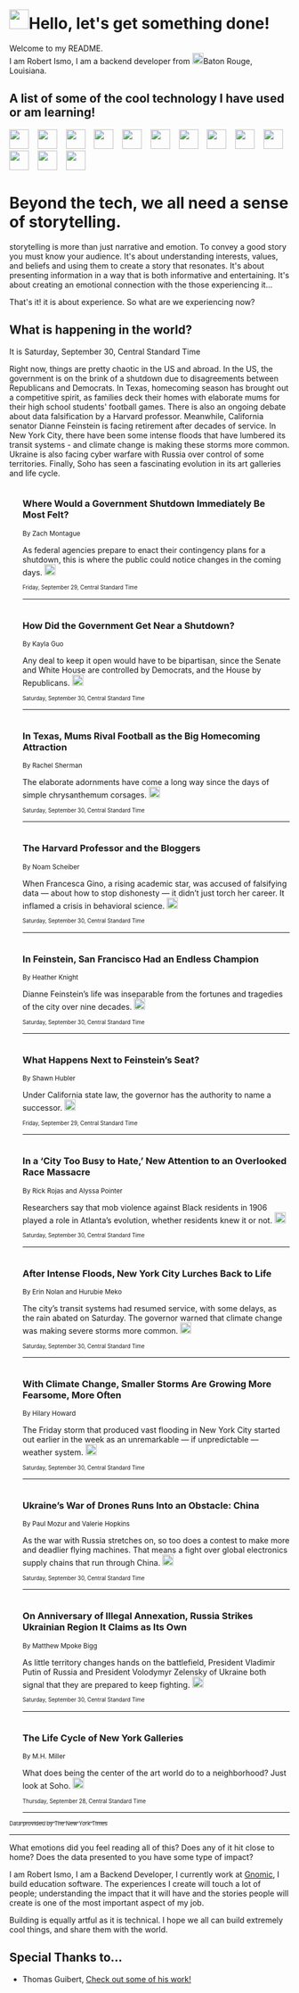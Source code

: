 <h1><img src="https://emojis.slackmojis.com/emojis/images/1643514375/3493/hot-coffee.gif?1643514375" width="35"/>Hello, let's get something done!</h1>

<p>Welcome to my README.<br/>
I am Robert Ismo, I am a backend developer from <img src="https://emojis.slackmojis.com/emojis/images/1638395689/50435/moulin_rouge.png?1638395689" width="20"/>Baton Rouge, Louisiana.</p>
<h2>A list of some of the cool technology I have used or am learning!</h2>
<p>
<img src="https://emojis.slackmojis.com/emojis/images/1643516091/21142/meow_bongotap.gif?1643516091" width="35" alt="">
<img src="https://img.shields.io/badge/Favorite%20Frontend%20Framework-SvelteKit-f83903" alt="">
<img src="https://img.shields.io/badge/Second%20Favorite-Vue-40b581" alt="">
<img src="https://img.shields.io/badge/Most%20Used%20Runtime-Nodejs-78b061" alt="">
<img src="https://emojis.slackmojis.com/emojis/images/1643517416/34482/fire.gif?1643517416" width="35" alt="">
<img src="https://img.shields.io/badge/Javascript%20But%20Better-Typescript-0078ca" alt="">
<img src="https://img.shields.io/badge/Favorite%20Language-Elixir-3e244d" alt="">
<img src="https://img.shields.io/badge/Containerize%20Everything-Docker-6ac9ef" alt="">
<img src="https://emojis.slackmojis.com/emojis/images/1643514596/5999/meow_party.gif?1643514596" width="35" alt="">
<img src="https://img.shields.io/badge/API%20Love%20Language-Graphql-de32a5" alt="">
<img src="https://img.shields.io/badge/Our%20Favorite%20Version%20Controller-Git-e94f33" alt="">
<img src="https://img.shields.io/badge/Favorite%20Database-Redis-d42d1d" alt="">
<img src="https://emojis.slackmojis.com/emojis/images/1643514559/5584/deployparrot.gif?1643514559" width="35" alt="">
<img src="https://img.shields.io/badge/Container%20Interstate-RabbitMQ-f66200" alt="">
<img src="https://img.shields.io/badge/Gotta%20Learn-Kubernetes-316adf" alt="">
<img src="https://img.shields.io/badge/Really%20Mature%20Now-WASM-654fef" alt="">
<img src="https://emojis.slackmojis.com/emojis/images/1666642497/61942/dance_vibe.gif?1666642497" width="35" alt="">
<img src="https://img.shields.io/badge/For%20My%20M1-ARM64-657d96" alt="">
<img src="https://img.shields.io/badge/Loving%20This%20So%20Much-TailwindCSS-17bcb5" alt="">
<img src="https://img.shields.io/badge/Cool%20Build%20Tool-Vite-f9cb24" alt="">
<img src="https://emojis.slackmojis.com/emojis/images/1669231376/62819/working-on-it.gif?1669231376" width="35" alt="">
<img src="https://img.shields.io/badge/Fun%20and%20Easy%20Database-MongoDB-5f8c49" alt="">
<img src="https://img.shields.io/badge/JS%20Life%20Support-NPM-c73737" alt="">
<img src="https://img.shields.io/badge/I%20Liked%20It-DynamoDB-0073b9" alt="">
<img src="https://emojis.slackmojis.com/emojis/images/1643514045/46/question.gif?1643514045" width="35" alt="">
<img src="https://img.shields.io/badge/cool-React-60d6f9" alt="">
<img src="https://img.shields.io/badge/Future%20Big%20Project-Lambda-f37e00" alt="">
<img src="https://img.shields.io/badge/NPM%20But%20Better-PNPM-f1aa07" alt="">
<img src="https://emojis.slackmojis.com/emojis/images/1643514943/9662/fbwow.gif?1643514943" width="35" alt="">
<img src="https://img.shields.io/badge/First%20Language-C-662079" alt="">
<img src="https://img.shields.io/badge/Where%20I%20Deploy%20Frontend-Vercel-000000" alt="">
<img src="https://img.shields.io/badge/Who%20Does%20not%20Want%20an%20App-Swift-f9492a" alt="">
<img src="https://emojis.slackmojis.com/emojis/images/1643514058/151/javascript.png?1643514058" width="35" alt="">
<img src="https://img.shields.io/badge/cool-Python-fbd542" alt="">
<img src="https://img.shields.io/badge/Favorite%20Something-Stripe-656cdc" alt="">
<img src="https://img.shields.io/badge/Of%20Course-HTML5-ed6327" alt="">
<img src="https://emojis.slackmojis.com/emojis/images/1660415405/60731/bomb.gif?1660415405" width="35" alt="">
<img src="https://img.shields.io/badge/hate-CSS-2964ec" alt="">
<img src="https://img.shields.io/badge/Learning-CircleCI-141215" alt="">
<img src="https://img.shields.io/badge/Learning-Rust-fbbb3b" alt="">
<img src="https://emojis.slackmojis.com/emojis/images/1660415397/60712/writing-hand.gif?1660415397" width="35" alt="">
<img src="https://img.shields.io/badge/Dev%20Browser%20of%20Choice-Firefox-cc4e26" alt="">
<img src="https://img.shields.io/badge/Recoverying%20From%20Windows-UNIX-1781e3" alt="">
<img src="https://img.shields.io/badge/LOVE-LogSeq-90c1c2" alt="">
<img src="https://emojis.slackmojis.com/emojis/images/1643514066/223/kirby.gif?1643514066" width="35" alt="">
<img src="https://img.shields.io/badge/Daily%20Driver-MacOS-e6e6e8" alt="">
<img src="https://img.shields.io/badge/Git%20Server-Github-000000" alt="">
<img src="https://img.shields.io/badge/enjoyable-EC2-f17428" alt="">
<img src="https://emojis.slackmojis.com/emojis/images/1643514239/2069/excited.gif?1643514239" width="35" alt="">
</p>
<h1>Beyond the tech, we all need a sense of storytelling.</h1>
<p>storytelling is more than just narrative and emotion. To convey a good story you must know your audience. It's about understanding interests, values, and beliefs and using them to create a story that resonates. It's about presenting information in a way that is both informative and entertaining. It's about creating an emotional connection with the those experiencing it...</p>
<p>That's it! it is about experience. So what are we experiencing now?</p>
<h2>What is happening in the world?</h2>
<p>It is Saturday, September 30, Central Standard Time</p>
<p>
Right now, things are pretty chaotic in the US and abroad. In the US, the government is on the brink of a shutdown due to disagreements between Republicans and Democrats. In Texas, homecoming season has brought out a competitive spirit, as families deck their homes with elaborate mums for their high school students&#39; football games. There is also an ongoing debate about data falsification by a Harvard professor. Meanwhile, California senator Dianne Feinstein is facing retirement after decades of service. In New York City, there have been some intense floods that have lumbered its transit systems - and climate change is making these storms more common. Ukraine is also facing cyber warfare with Russia over control of some territories. Finally, Soho has seen a fascinating evolution in its art galleries and life cycle.</p>
<ol>
<img src="https://img.shields.io/badge/-us-blue" alt="">
<h3>Where Would a Government Shutdown Immediately Be Most Felt?</h3>
<sub>By Zach Montague</sub>
<p>As federal agencies prepare to enact their contingency plans for a shutdown, this is where the public could notice changes in the coming days.  <a href="https://nyti.ms/3LDDKK3"><img src="https://developer.nytimes.com/files/poweredby_nytimes_30b.png?v=1583354208352" height="20"></a></p>
<sub><sub>Friday, September 29, Central Standard Time</sub></sub>
<hr/>
<img src="https://img.shields.io/badge/-us-blue" alt="">
<h3>How Did the Government Get Near a Shutdown?</h3>
<sub>By Kayla Guo</sub>
<p>Any deal to keep it open would have to be bipartisan, since the Senate and White House are controlled by Democrats, and the House by Republicans.  <a href="https://nyti.ms/45746ek"><img src="https://developer.nytimes.com/files/poweredby_nytimes_30b.png?v=1583354208352" height="20"></a></p>
<sub><sub>Saturday, September 30, Central Standard Time</sub></sub>
<hr/>
<img src="https://img.shields.io/badge/-style-blue" alt="">
<h3>In Texas, Mums Rival Football as the Big Homecoming Attraction</h3>
<sub>By Rachel Sherman</sub>
<p>The elaborate adornments have come a long way since the days of simple chrysanthemum corsages.  <a href="https://nyti.ms/3EYZk83"><img src="https://developer.nytimes.com/files/poweredby_nytimes_30b.png?v=1583354208352" height="20"></a></p>
<sub><sub>Saturday, September 30, Central Standard Time</sub></sub>
<hr/>
<img src="https://img.shields.io/badge/-business-blue" alt="">
<h3>The Harvard Professor and the Bloggers</h3>
<sub>By Noam Scheiber</sub>
<p>When Francesca Gino, a rising academic star, was accused of falsifying data — about how to stop dishonesty — it didn’t just torch her career. It inflamed a crisis in behavioral science.  <a href="https://nyti.ms/3tjnZ4q"><img src="https://developer.nytimes.com/files/poweredby_nytimes_30b.png?v=1583354208352" height="20"></a></p>
<sub><sub>Saturday, September 30, Central Standard Time</sub></sub>
<hr/>
<img src="https://img.shields.io/badge/-us-blue" alt="">
<h3>In Feinstein, San Francisco Had an Endless Champion</h3>
<sub>By Heather Knight</sub>
<p>Dianne Feinstein’s life was inseparable from the fortunes and tragedies of the city over nine decades.  <a href="https://nyti.ms/48BzvIy"><img src="https://developer.nytimes.com/files/poweredby_nytimes_30b.png?v=1583354208352" height="20"></a></p>
<sub><sub>Saturday, September 30, Central Standard Time</sub></sub>
<hr/>
<img src="https://img.shields.io/badge/-us-blue" alt="">
<h3>What Happens Next to Feinstein’s Seat?</h3>
<sub>By Shawn Hubler</sub>
<p>Under California state law, the governor has the authority to name a successor.  <a href="https://nyti.ms/46mArPu"><img src="https://developer.nytimes.com/files/poweredby_nytimes_30b.png?v=1583354208352" height="20"></a></p>
<sub><sub>Friday, September 29, Central Standard Time</sub></sub>
<hr/>
<img src="https://img.shields.io/badge/-us-blue" alt="">
<h3>In a ‘City Too Busy to Hate,’ New Attention to an Overlooked Race Massacre</h3>
<sub>By Rick Rojas and Alyssa Pointer</sub>
<p>Researchers say that mob violence against Black residents in 1906 played a role in Atlanta’s evolution, whether residents knew it or not.  <a href="https://nyti.ms/3PXIWLn"><img src="https://developer.nytimes.com/files/poweredby_nytimes_30b.png?v=1583354208352" height="20"></a></p>
<sub><sub>Saturday, September 30, Central Standard Time</sub></sub>
<hr/>
<img src="https://img.shields.io/badge/-nyregion-blue" alt="">
<h3>After Intense Floods, New York City Lurches Back to Life</h3>
<sub>By Erin Nolan and Hurubie Meko</sub>
<p>The city’s transit systems had resumed service, with some delays, as the rain abated on Saturday. The governor warned that climate change was making severe storms more common.  <a href="https://nyti.ms/3ZAEMfo"><img src="https://developer.nytimes.com/files/poweredby_nytimes_30b.png?v=1583354208352" height="20"></a></p>
<sub><sub>Saturday, September 30, Central Standard Time</sub></sub>
<hr/>
<img src="https://img.shields.io/badge/-nyregion-blue" alt="">
<h3>With Climate Change, Smaller Storms Are Growing More Fearsome, More Often</h3>
<sub>By Hilary Howard</sub>
<p>The Friday storm that produced vast flooding in New York City started out earlier in the week as an unremarkable — if unpredictable — weather system.  <a href="https://nyti.ms/3ZAmoDE"><img src="https://developer.nytimes.com/files/poweredby_nytimes_30b.png?v=1583354208352" height="20"></a></p>
<sub><sub>Saturday, September 30, Central Standard Time</sub></sub>
<hr/>
<img src="https://img.shields.io/badge/-technology-blue" alt="">
<h3>Ukraine’s War of Drones Runs Into an Obstacle: China</h3>
<sub>By Paul Mozur and Valerie Hopkins</sub>
<p>As the war with Russia stretches on, so too does a contest to make more and deadlier flying machines. That means a fight over global electronics supply chains that run through China.  <a href="https://nyti.ms/3rAb7Xq"><img src="https://developer.nytimes.com/files/poweredby_nytimes_30b.png?v=1583354208352" height="20"></a></p>
<sub><sub>Saturday, September 30, Central Standard Time</sub></sub>
<hr/>
<img src="https://img.shields.io/badge/-world-blue" alt="">
<h3>On Anniversary of Illegal Annexation, Russia Strikes Ukrainian Region It Claims as Its Own</h3>
<sub>By Matthew Mpoke Bigg</sub>
<p>As little territory changes hands on the battlefield, President Vladimir Putin of Russia and President Volodymyr Zelensky of Ukraine both signal that they are prepared to keep fighting.  <a href="https://nyti.ms/3t7z7RU"><img src="https://developer.nytimes.com/files/poweredby_nytimes_30b.png?v=1583354208352" height="20"></a></p>
<sub><sub>Saturday, September 30, Central Standard Time</sub></sub>
<hr/>
<img src="https://img.shields.io/badge/-t-magazine-blue" alt="">
<h3>The Life Cycle of New York Galleries</h3>
<sub>By M.H. Miller</sub>
<p>What does being the center of the art world do to a neighborhood? Just look at Soho.  <a href="https://nyti.ms/45c7uEy"><img src="https://developer.nytimes.com/files/poweredby_nytimes_30b.png?v=1583354208352" height="20"></a></p>
<sub><sub>Thursday, September 28, Central Standard Time</sub></sub>
<hr/>
</ol>
<a href="https://developer.nytimes.com"><sub><sub>Data provided by The New York Times</sub></sub></a>
<hr/>
<p>What emotions did you feel reading all of this? Does any of it hit close to home? Does the data presented to you have some type of impact?</p>
<p>I am Robert Ismo, I am a Backend Developer, I currently work at <a href="https://gnomic.education/">Gnomic</a>, I build education software. The experiences I create will touch a lot of people; understanding the impact that it will have and the stories people will create is one of the most important aspect of my job.</p>
<p>Building is equally artful as it is technical. I hope we all can build extremely cool things, and share them with the world.</p>
<h2>Special Thanks to...</h2>
<ul>
<li>Thomas Guibert, <a href="https://github.com/thmsgbrt/thmsgbrt">Check out some of his work!</a></li>
</ul>
